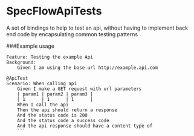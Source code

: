 # SpecFlowApiTests

A set of bindings to help to test an api, without having to implement back end code by encapsulating common testing patterns


###Example usage

```
Feature: Testing the example Api
Background: 
	Given I am using the base url http://example.api.com

@ApiTest
Scenario: When calling api
	Given I make a GET request with url parameters
	| param1 | param2 | param3 |
	| 1      | 1      | 1      |
	When I call the api
	Then the api should return a response
	And the status code is 200
	And the status code a success code
	And the api response should have a content type of 
	```
